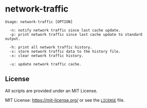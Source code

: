 # network-traffic
```
Usage: network-traffic [OPTION]
        
  -n: notify network traffic since last cache update.
  -p: print network traffic since last cache update to standard output.
        
  -h: print all network traffic history.
  -s: store network traffic data to the history file.
  -x: clear network traffic history.
       
  -u: update network traffic cache.
```

## License

All scripts are provided under an MIT License.

MIT License: <https://mit-license.org/> or see the [`LICENSE`](LICENSE) file.
